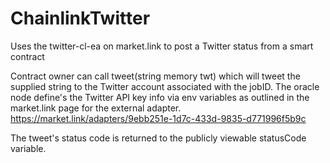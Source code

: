 # ChainlinkTwitter
Uses the twitter-cl-ea on market.link to post a Twitter status from a smart contract

Contract owner can call tweet(string memory twt) which will tweet the supplied string to the Twitter account associated with the jobID.
The oracle node define's the Twitter API key info via env variables as outlined in the market.link page for the external adapter.
https://market.link/adapters/9ebb251e-1d7c-433d-9835-d771996f5b9c

The tweet's status code is returned to the publicly viewable statusCode variable.
